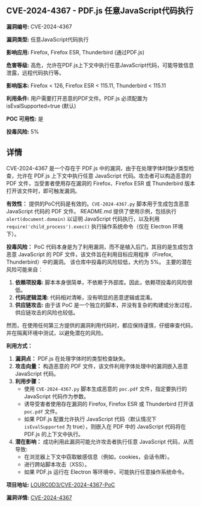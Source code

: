 ## CVE-2024-4367 - PDF.js 任意JavaScript代码执行

**漏洞编号:** CVE-2024-4367

**漏洞类型:** 任意JavaScript代码执行

**影响应用:** Firefox, Firefox ESR, Thunderbird (通过PDF.js)

**危害等级:** 高危，允许在PDF.js上下文中执行任意JavaScript代码，可能导致信息泄露，远程代码执行等。

**影响版本:** Firefox < 126, Firefox ESR < 115.11, Thunderbird < 115.11

**利用条件:** 用户需要打开恶意的PDF文件。PDF.js 必须配置为 isEvalSupported=true (默认)

**POC 可用性:** 是

**投毒风险:** 5%

## 详情

CVE-2024-4367 是一个存在于 PDF.js 中的漏洞，由于在处理字体时缺少类型检查，允许在 PDF.js 上下文中执行任意 JavaScript 代码。攻击者可以构造恶意的 PDF 文件，当受害者使用存在漏洞的 Firefox、Firefox ESR 或 Thunderbird 版本打开该文件时，即可触发漏洞。 

**有效性：**
提供的PoC代码是有效的。`CVE-2024-4367.py` 脚本用于生成包含恶意 JavaScript 代码的 PDF 文件。 README.md 提供了使用示例，包括执行 `alert(document.domain)` 以证明 JavaScript 代码执行，以及利用 `require('child_process').exec()` 执行操作系统命令（仅在 Electron 环境下）。

**投毒风险：**
PoC 代码本身是为了利用漏洞，而不是植入后门，其目的是生成包含恶意 JavaScript 的 PDF 文件，该文件旨在利用目标应用程序（Firefox, Thunderbird）中的漏洞。 该仓库中投毒的风险较低，大约为 5%。 主要的潜在风险可能来自：

1.  **依赖项投毒:** 脚本本身很简单，不依赖于外部库。因此，依赖项投毒的风险很低。
2.  **代码逻辑混淆:**  代码相对清晰，没有明显的恶意逻辑或混淆。
3.  **供应链攻击:** 由于该 PoC 是一个独立的脚本，并没有复杂的构建或分发过程，供应链攻击的风险也较低。

然而，在使用任何第三方提供的漏洞利用代码时，都应保持谨慎，仔细审查代码，并在隔离环境中测试，以避免潜在的风险。

**利用方式：**

1.  **漏洞点：** PDF.js 在处理字体时的类型检查缺失。
2.  **攻击向量：** 构造恶意的 PDF 文件，该文件利用字体处理中的漏洞嵌入恶意 JavaScript 代码。
3.  **利用步骤：**
    *   使用 `CVE-2024-4367.py` 脚本生成恶意的 `poc.pdf` 文件，指定要执行的 JavaScript 代码作为参数。
    *   诱导受害者使用存在漏洞的 Firefox, Firefox ESR 或 Thunderbird 打开该 `poc.pdf` 文件。
    *   如果 PDF.js 配置允许执行 JavaScript 代码（默认情况下 `isEvalSupported` 为 true），则嵌入在 PDF 中的 JavaScript 代码将在 PDF.js 的上下文中执行。
4.  **潜在影响：** 成功利用此漏洞可能允许攻击者执行任意 JavaScript 代码，从而导致:
    *   在浏览器上下文中窃取敏感信息（例如，cookies，会话令牌）。
    *   进行跨站脚本攻击（XSS）。
    *   如果 PDF.js 运行在 Electron 等环境中，可能执行任意操作系统命令。

**项目地址:** [LOURC0D3/CVE-2024-4367-PoC](https://github.com/LOURC0D3/CVE-2024-4367-PoC)

**漏洞详情:** [CVE-2024-4367](https://nvd.nist.gov/vuln/detail/CVE-2024-4367)